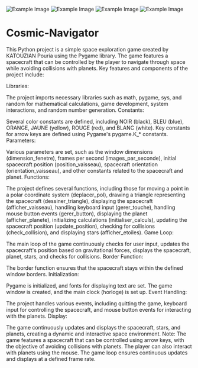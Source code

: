 ![Example Image](./example.png)
![Example Image](./example.png)
![Example Image](./example.png)
![Example Image](./example.png)



# Cosmic-Navigator

This Python project is a simple space exploration game created by KATOUZIAN Pouria using the Pygame library. The game features a spacecraft that can be controlled by the player to navigate through space while avoiding collisions with planets. Key features and components of the project include:

Libraries:

The project imports necessary libraries such as math, pygame, sys, and random for mathematical calculations, game development, system interactions, and random number generation.
Constants:

Several color constants are defined, including NOIR (black), BLEU (blue), ORANGE, JAUNE (yellow), ROUGE (red), and BLANC (white).
Key constants for arrow keys are defined using Pygame's pygame.K_* constants.
Parameters:

Various parameters are set, such as the window dimensions (dimension_fenetre), frames per second (images_par_seconde), initial spacecraft position (position_vaisseau), spacecraft orientation (orientation_vaisseau), and other constants related to the spacecraft and planet.
Functions:

The project defines several functions, including those for moving a point in a polar coordinate system (deplacer_pol), drawing a triangle representing the spacecraft (dessiner_triangle), displaying the spacecraft (afficher_vaisseau), handling keyboard input (gerer_touche), handling mouse button events (gerer_button), displaying the planet (afficher_planete), initializing calculations (initialiser_calculs), updating the spacecraft position (update_position), checking for collisions (check_collision), and displaying stars (afficher_etoiles).
Game Loop:

The main loop of the game continuously checks for user input, updates the spacecraft's position based on gravitational forces, displays the spacecraft, planet, stars, and checks for collisions.
Border Function:

The border function ensures that the spacecraft stays within the defined window borders.
Initialization:

Pygame is initialized, and fonts for displaying text are set. The game window is created, and the main clock (horloge) is set up.
Event Handling:

The project handles various events, including quitting the game, keyboard input for controlling the spacecraft, and mouse button events for interacting with the planets.
Display:

The game continuously updates and displays the spacecraft, stars, and planets, creating a dynamic and interactive space environment.
Note: The game features a spacecraft that can be controlled using arrow keys, with the objective of avoiding collisions with planets. The player can also interact with planets using the mouse. The game loop ensures continuous updates and displays at a defined frame rate.
